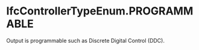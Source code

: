 IfcControllerTypeEnum.PROGRAMMABLE
==================================
Output is programmable such as Discrete Digital Control (DDC).


